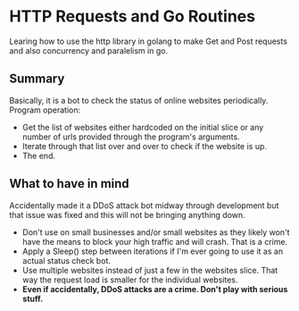 # HTTP Requests and Go Routines
Learing how to use the http library in golang
to make Get and Post requests and also concurrency
and paralelism in go.

## Summary
Basically, it is a bot to check the status
of online websites periodically. Program operation:
 - Get the list of websites either hardcoded on the initial slice or any number of urls provided through the program's arguments.
 - Iterate through that list over and over to check if the website is up.
 - The end.

## What to have in mind
Accidentally made it a DDoS attack bot midway through
development but that issue was fixed and this will not be bringing anything down. 
 - Don't use on small businesses and/or small websites as they likely won't have the means to block your high traffic and will crash. That is a crime.
 - Apply a Sleep() step between iterations if I'm ever going to use it as an actual status check bot.
 - Use multiple websites instead of just a few in the websites slice. That way the request load is smaller for the individual websites.
 - **Even if accidentally, DDoS attacks are a crime. Don't play with serious stuff.**